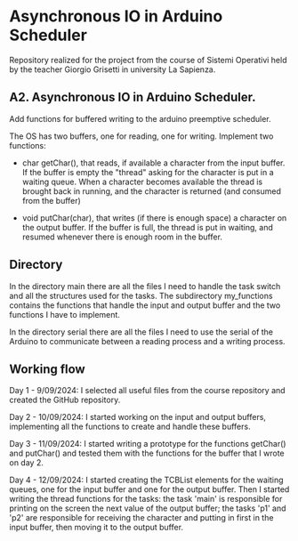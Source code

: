 # Asynchronous IO in Arduino Scheduler

Repository realized for the project from the course of Sistemi Operativi held by the teacher Giorgio Grisetti in university La Sapienza.

## A2. Asynchronous IO in Arduino Scheduler.
Add functions for buffered writing to the arduino preemptive scheduler.

The OS has two buffers, one for reading, one for writing.
Implement two functions:

* char getChar(), that reads, if available a character from the input buffer.
    If the buffer is empty the "thread" asking for the character
    is put in a waiting queue.
    When a character becomes available the thread is brought back in running,
    and the character is returned (and consumed from the buffer)

* void putChar(char), that writes (if there is enough space) a character on the output buffer.
    If the buffer is full, the thread is put in waiting, and resumed whenever there is enough room
    in the buffer.

## Directory 
In the directory main there are all the files I need to handle the task switch and all the structures used for the tasks. The subdirectory my_functions contains the functions that handle the input and output buffer and the two functions I have to implement.

In the directory serial there are all the files I need to use the serial of the Arduino to communicate between a reading process and a writing process.


## Working flow
Day 1 - 9/09/2024: I selected all useful files from the course repository and created the GitHub repository.

Day 2 - 10/09/2024: I started working on the input and output buffers, implementing all the functions to create and handle these buffers.

Day 3 - 11/09/2024: I started writing a prototype for the functions getChar() and putChar() and tested them with the functions for the buffer that I wrote on day 2.

Day 4 - 12/09/2024: I started creating the TCBList elements for the waiting queues, one for the input buffer and one for the output buffer. Then I started writing the thread functions for the tasks: the task 'main' is responsible for printing on the screen the next value of the output buffer; the tasks 'p1' and 'p2' are responsible for receiving the character and putting in first in the input buffer, then moving it to the output buffer.